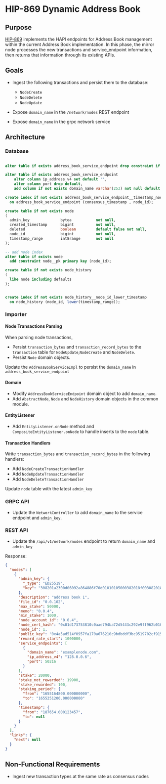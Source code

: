 # HIP-869 Dynamic Address Book

## Purpose

[HIP-869](https://hips.hedera.com/hip/hip-869) implements the HAPI endpoints for Address Book management within the
current Address Book implementation.
In this phase, the mirror node processes the new transactions and service_endpoint information,
then returns that information through its existing APIs.

## Goals

- Ingest the following transactions and persist them to the database:

  - `NodeCreate`
  - `NodeDelete`
  - `NodeUpdate`

- Expose `domain_name` in the `/network/nodes` REST endpoint
- Expose `domain_name` in the grpc network service

## Architecture

### Database

```sql

alter table if exists address_book_service_endpoint drop constraint if exists address_book_service_endpoint_pkey;

alter table if exists address_book_service_endpoint
    alter column ip_address_v4 set default '',
    alter column port drop default,
    add column if not exists domain_name varchar(253) not null default '';

create index if not exists address_book_service_endpoint__timestamp_node_id
  on address_book_service_endpoint (consensus_timestamp , node_id);

create table if not exists node
(
  admin_key              bytea           not null,
  created_timestamp      bigint          not null,
  deleted                boolean         default false not null,
  node_id                bigint          not null,
  timestamp_range        int8range       not null
);

-- add node index
alter table if exists node
  add constraint node__pk primary key (node_id);

create table if not exists node_history
(
  like node including defaults
);


create index if not exists node_history__node_id_lower_timestamp
  on node_history (node_id, lower(timestamp_range));

```

### Importer

#### Node Transactions Parsing

When parsing node transactions,

- Persist `transaction_bytes` and `transaction_record_bytes` to the `transaction` table for `NodeUpdate`,`NodeCreate` and `NodeDelete`.
- Persist `Node` domain objects.

Update the `AddressBookServiceImpl` to persist the `domain_name` in `address_book_service_endpoint`

#### Domain

- Modify `AddressBookServiceEndpoint` domain object to add `domain_name`.
- Add `AbstractNode`, `Node` and `NodeHistory` domain objects in the common module.

#### EntityListener

- Add `EntityListener.onNode` method and `CompositeEntityListener.onNode` to handle inserts to the `node` table.

#### Transaction Handlers

Write `transaction_bytes` and `transaction_record_bytes` in the following handlers:

- Add `NodeCreateTransactionHandler`
- Add `NodeUpdateTransactionHandler`
- Add `NodeDeleteTransactionHandler`

Update `node` table with the latest `admin_key`

### GRPC API

- Update the `NetworkController` to add `domain_name` to the service endpoint and `admin_key`.

### REST API

- Update the `/api/v1/network/nodes` endpoint to return `domain_name` and `admin_key`

Response:

```json
{
  "nodes": [
    {
      "admin_key": {
        "_type": "ED25519",
        "key": "308201a2300d06092a864886f70d01010105000382018f003082018a028100e0"
      },
      "description": "address book 1",
      "file_id": "0.0.102",
      "max_stake": 50000,
      "memo": "0.0.4",
      "min_stake": 1000,
      "node_account_id": "0.0.4",
      "node_cert_hash": "0x01d173753810c0aae794ba72d5443c292e9ff962b01046220dd99f5816422696e0569c977e2f169e1e5688afc8f4aa16",
      "node_id": 1,
      "public_key": "0x4a5ad514f0957fa170a676210c9bdbddf3bc9519702cf915fa6767a40463b96f",
      "reward_rate_start": 1000000,
      "service_endpoints": [
        {
          "domain_name": "examplenode.com",
          "ip_address_v4": "128.0.0.6",
          "port": 50216
        }
      ],
      "stake": 20000,
      "stake_not_rewarded": 19900,
      "stake_rewarded": 100,
      "staking_period": {
        "from": "1655164800.000000000",
        "to": "1655251200.000000000"
      },
      "timestamp": {
        "from": "187654.000123457",
        "to": null
      }
    }
  ],
  "links": {
    "next": null
  }
}
```

## Non-Functional Requirements

- Ingest new transaction types at the same rate as consensus nodes
